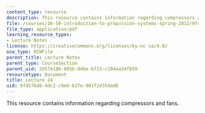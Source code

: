```yaml
---
content_type: resource
description: This resource contains information regarding compressors and fans.
file: /courses/16-50-introduction-to-propulsion-systems-spring-2012/9f4576d84dc2c9e6b2fe901f2d354ad6_MIT16_50S12_lec24.pdf
file_type: application/pdf
learning_resource_types:
- Lecture Notes
license: https://creativecommons.org/licenses/by-nc-sa/4.0/
ocw_type: OCWFile
parent_title: Lecture Notes
parent_type: CourseSection
parent_uid: 2d574186-805b-8d6e-b715-c104aa54fb59
resourcetype: Document
title: Lecture 24
uid: 9f4576d8-4dc2-c9e6-b2fe-901f2d354ad6
---
```

This resource contains information regarding compressors and fans.